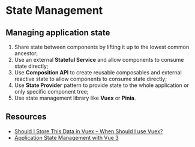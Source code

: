 # State Management

## Managing application state

1. Share state between components by lifting it up to the lowest common ancestor;
2. Use an external **Stateful Service** and allow components to consume state
directly;
3. Use **Composition API** to create reusable composables and external reactive
state to allow components to consume state directly;
4. Use **State Provider** pattern to provide state to the whole application or
only specific component tree;
5. Use state management library like **Vuex** or **Pinia**.

## Resources

- [Should I Store This Data in Vuex – When Should I use Vuex?](https://markus.oberlehner.net/blog/should-i-store-this-data-in-vuex/)
- [Application State Management with Vue 3](https://markus.oberlehner.net/blog/application-state-management-with-vue-3/#use-the-swr-cache-pattern)
